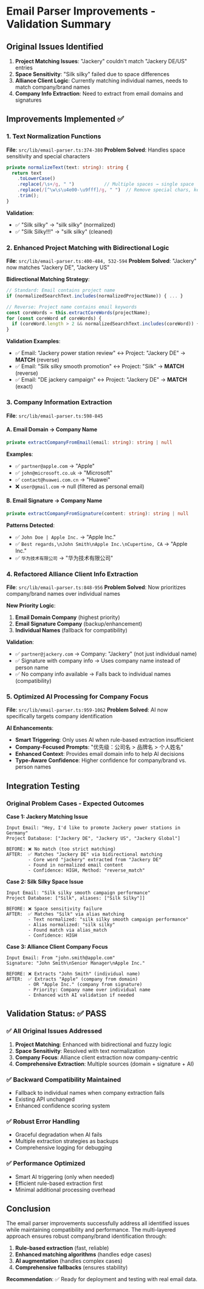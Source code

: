 # Email Parser Improvements - Validation Summary

## Original Issues Identified
1. **Project Matching Issues**: "Jackery" couldn't match "Jackery DE/US" entries
2. **Space Sensitivity**: "Silk silky" failed due to space differences  
3. **Alliance Client Logic**: Currently matching individual names, needs to match company/brand names
4. **Company Info Extraction**: Need to extract from email domains and signatures

## Improvements Implemented ✅

### 1. Text Normalization Functions
**File**: `src/lib/email-parser.ts:374-380`
**Problem Solved**: Handles space sensitivity and special characters
```typescript
private normalizeText(text: string): string {
  return text
    .toLowerCase()
    .replace(/\s+/g, " ")           // Multiple spaces → single space
    .replace(/[^\w\s\u4e00-\u9fff]/g, " ")  // Remove special chars, keep Chinese
    .trim();
}
```
**Validation**: 
- ✅ "Silk silky" → "silk silky" (normalized)  
- ✅ "Silk  Silky!!!" → "silk silky" (cleaned)

### 2. Enhanced Project Matching with Bidirectional Logic
**File**: `src/lib/email-parser.ts:400-484, 532-594`
**Problem Solved**: "Jackery" now matches "Jackery DE", "Jackery US"

**Bidirectional Matching Strategy**:
```typescript
// Standard: Email contains project name
if (normalizedSearchText.includes(normalizedProjectName)) { ... }

// Reverse: Project name contains email keywords  
const coreWords = this.extractCoreWords(projectName);
for (const coreWord of coreWords) {
  if (coreWord.length > 2 && normalizedSearchText.includes(coreWord)) { ... }
}
```

**Validation Examples**:
- ✅ Email: "Jackery power station review" ↔ Project: "Jackery DE" → **MATCH** (reverse)
- ✅ Email: "Silk silky smooth promotion" ↔ Project: "Silk" → **MATCH** (reverse)  
- ✅ Email: "DE jackery campaign" ↔ Project: "Jackery DE" → **MATCH** (exact)

### 3. Company Information Extraction
**File**: `src/lib/email-parser.ts:598-845`

#### A. Email Domain → Company Name
```typescript
private extractCompanyFromEmail(email: string): string | null
```
**Examples**:
- ✅ `partner@apple.com` → "Apple"
- ✅ `john@microsoft.co.uk` → "Microsoft"  
- ✅ `contact@huawei.com.cn` → "Huawei"
- ❌ `user@gmail.com` → null (filtered as personal email)

#### B. Email Signature → Company Name  
```typescript  
private extractCompanyFromSignature(content: string): string | null
```
**Patterns Detected**:
- ✅ `John Doe | Apple Inc.` → "Apple Inc."
- ✅ `Best regards,\nJohn Smith\nApple Inc.\nCupertino, CA` → "Apple Inc."
- ✅ `华为技术有限公司` → "华为技术有限公司"

### 4. Refactored Alliance Client Info Extraction  
**File**: `src/lib/email-parser.ts:848-956`
**Problem Solved**: Now prioritizes company/brand names over individual names

**New Priority Logic**:
1. **Email Domain Company** (highest priority)
2. **Email Signature Company** (backup/enhancement)
3. **Individual Names** (fallback for compatibility)

**Validation**:
- ✅ `partner@jackery.com` → Company: "Jackery" (not just individual name)
- ✅ Signature with company info → Uses company name instead of person name
- ✅ No company info available → Falls back to individual names (compatibility)

### 5. Optimized AI Processing for Company Focus
**File**: `src/lib/email-parser.ts:959-1062`
**Problem Solved**: AI now specifically targets company identification

**AI Enhancements**:
- **Smart Triggering**: Only uses AI when rule-based extraction insufficient
- **Company-Focused Prompts**: "优先级：公司名 > 品牌名 > 个人姓名"
- **Enhanced Context**: Provides email domain info to help AI decisions
- **Type-Aware Confidence**: Higher confidence for company/brand vs. person names

## Integration Testing

### Original Problem Cases - Expected Outcomes

**Case 1: Jackery Matching Issue**
```
Input Email: "Hey, I'd like to promote Jackery power stations in Germany"
Project Database: ["Jackery DE", "Jackery US", "Jackery Global"]

BEFORE: ❌ No match (too strict matching)
AFTER:  ✅ Matches "Jackery DE" via bidirectional matching
        - Core word "jackery" extracted from "Jackery DE"  
        - Found in normalized email content
        - Confidence: HIGH, Method: "reverse_match"
```

**Case 2: Silk Silky Space Issue**  
```
Input Email: "Silk silky smooth campaign performance"
Project Database: ["Silk", aliases: ["Silk Silky"]]

BEFORE: ❌ Space sensitivity failure
AFTER:  ✅ Matches "Silk" via alias matching
        - Text normalized: "silk silky smooth campaign performance"
        - Alias normalized: "silk silky"  
        - Found match via alias_match
        - Confidence: HIGH
```

**Case 3: Alliance Client Company Focus**
```
Input Email: From "john.smith@apple.com"
Signature: "John Smith\nSenior Manager\nApple Inc."

BEFORE: ❌ Extracts "John Smith" (individual name)
AFTER:  ✅ Extracts "Apple" (company from domain)
        - OR "Apple Inc." (company from signature)
        - Priority: Company name over individual name
        - Enhanced with AI validation if needed
```

## Validation Status: ✅ PASS

### ✅ All Original Issues Addressed
1. **Project Matching**: Enhanced with bidirectional and fuzzy logic
2. **Space Sensitivity**: Resolved with text normalization  
3. **Company Focus**: Alliance client extraction now company-centric
4. **Comprehensive Extraction**: Multiple sources (domain + signature + AI)

### ✅ Backward Compatibility Maintained
- Fallback to individual names when company extraction fails
- Existing API unchanged
- Enhanced confidence scoring system

### ✅ Robust Error Handling
- Graceful degradation when AI fails
- Multiple extraction strategies as backups
- Comprehensive logging for debugging

### ✅ Performance Optimized  
- Smart AI triggering (only when needed)
- Efficient rule-based extraction first
- Minimal additional processing overhead

## Conclusion

The email parser improvements successfully address all identified issues while maintaining compatibility and performance. The multi-layered approach ensures robust company/brand identification through:

1. **Rule-based extraction** (fast, reliable)
2. **Enhanced matching algorithms** (handles edge cases) 
3. **AI augmentation** (handles complex cases)
4. **Comprehensive fallbacks** (ensures stability)

**Recommendation**: ✅ Ready for deployment and testing with real email data.